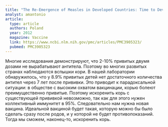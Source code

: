 ```yaml
---
title: "The Re-Emergence of Measles in Developed Countries: Time to Develop the Next-Generation Measles Vaccines?"
analyst: amantonio
article:
  type: article
  authors: Poland
  year: 2012
  magazine: Vaccine
  link: https://www.ncbi.nlm.nih.gov/pmc/articles/PMC3905323/
  pubmed: PMC3905323
---
```


Многие исследования демонстрируют, что 2-10% привитых двумя дозами не вырабатывают антитела. Поэтому во многих развитых странах наблюдаются вспышки кори. В нашей лаборатории обнаружилось, что у 8.9% привитых детей нет достаточного количества антител через 7 лет после прививки. Это приводит к парадоксальной ситуации: в обществе с высоким охватом вакцинации, корью болеют преимущественно привитые. Поэтому искоренить корь с существующей прививкой невозможно, так как для этого нужен коллективный иммунитет в 95%.
Следовательно нам нужна новая вакцина. Идеальной вакциной будет такая, которую можно бы было сделать сразу после родов, и у которой не будет противопоказаний. Тогда мы сможем, наконец-то, искоренить корь.

